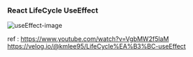 ### React LifeCycle UseEffect


![useEffect-image](https://user-images.githubusercontent.com/75511229/170060110-fdfd6e1e-6342-4f0f-a71b-c04f301739a3.png)




ref : https://www.youtube.com/watch?v=VgbMW2f5laM
https://velog.io/@kmlee95/LifeCycle%EA%B3%BC-useEffect
